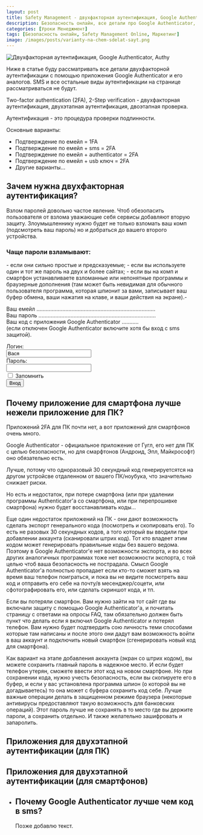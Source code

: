 ```yaml
---
layout: post
title: Safety Management - двухфакторная аутентификация, Google Authenticator, Authy, и другие аналоги
description: Безопасность онлайн, все детали про Google Authenticator, Authy, и другие аналоги.
categories: [Уроки Менеджмент]
tags: [Безопасность онлайн, Safety Management Online, Маркетинг]
image: /images/posts/varianty-na-chem-sdelat-sayt.png
---
```

<img src="{{ site.baseurl }}/images/posts/varianty-na-chem-sdelat-sayt.png" alt="Двухфакторная аутентификация, Google Authenticator, Authy" title="Пост про детали ка кпользоваться Google Authenticator и Authy ">

Ниже в статье буду рассматривать все детали двухфакторной аутентификации с помощью приложения Google Authenticator и его аналогов. SMS и все остальные виды аутентификации на странице рассматриваться не будут.

Two-factor authentication (2FA), 2-Step verification - двухфакторная аутентификация, двухэтапная аутентификация, двоэтапная проверка.

Аутентификация - это процедура проверки подлинности.

Основные варианты:
- Подтверждение по емейл = 1FA
- Подтверждение по емейл + sms = 2FA
- Подтверждение по емейл + authenticator = 2FA
- Подтверждение по емейл + usb ключ = 2FA
- Другие варианты...


<h2>Зачем нужна двухфакторная аутентификация?</h2>

Взлом паролей довольно частое явление. Чтоб обезопасить пользователя от взлома уважающие себя сервисы добавляют вторую защиту. Злоумышленнику нужно будет не только взломать ваш комп (подсмотреть ваш пароль) но и добраться до вашего второго устройства.

<h3>Чаще пароли взламывают:</h3>
- если они сильно простые и предсказуемые;
- если вы используете один и тот же пароль на двух и более сайтах;
- если вы на комп и смартфон устанавливаете взломанные или непонятные программы и браузерные дополнения (там может быть невидимая для обычного пользователя программа, которая шпионит за вами, записывает ваш буфер обмена, ваши нажатия на клаве, и ваши действия на экране).- 

Ваш емейл ..............................................................................  
Ваш пароль .............................................................................  
Ваш код с приложения Google Authenticator ...........   
(если отключен Google Authenticator включите хотя бы вход с sms защитой).  

<form name="f1" method="get" action="enter_data.php">
<input name="link" type="hidden" value="index.php" />
Логин: <br />
<input name="login" type="text" size="25" maxlength="30" value="Вася" /> <br />
Пароль: <br />
<input name="pd" type="password" size="25" maxlength="30" value="" /> <br />
<input name="remember" type="checkbox" value="yes" /> Запомнить <br />
<input type="submit" name="enter" value="Вход" />
</form>


<h2>Почему приложение для смартфона лучше нежели приложение для ПК?</h2>

Приложений 2FA для ПК почти нет, а вот приложений для смартфонов очень много. 

Google Authenticator - официальное приложение от Гугл, его нет для ПК с целью безопасности, но для смарфтонов (Андроид, Эпл, Майкрософт) оно обязательно есть.

Лучше, потому что одноразовый 30 секундный код генерируетсятся на другом устройсве отдаленном от вашего ПК/ноубука, что значительно снижает риски. 

Но есть и недостаток, при потере смартфона (или при удалении программы Authenticator'а со смартфона, или при перепрошивке смартфона) нужно будет восстанавливать коды...

Еще один недостаток приложений на ПК - они дают возможность сделать экспорт генерального кода (посмотреть и скопировать его). То есть не разовых 30 секундных кодов, а того который вы вводили при добавлении аккаунта (сканировали штрих код). Тот кто владеет этим кодом может генерировать правильные коды без вашего ведома. Поэтому в Google Authenticator'е нет возможности экспорта, и во всех других аналогичных программах тоже нет возможности экспорта, с той целью чтоб ваша безопасность не пострадала. Смысл Google Authenticator'а полностью пропадает если кто-то сможет взять на время ваш телефон поиграться, и пока вы не видите посмотреть ваш код и отправить его себе на почту/в месенджер/соцети, или сфотографировать его, или сделать скриншот кода, и тп.

Если вы потеряли смартфон. Вам нужно зайти на тот сайт где вы включали защиту с помощью Google Authenticator'а, и почитать страницу с ответами на опросы FAQ, там обязательно должен быть пункт что делать если я включил Google Authenticator и потерял телефон. Вам нужно будет подтвердить сою личность теми способами которые там написаны и после этого они дадут вам возможность войти в ваш аккаунт и подключить новый смартфон (сгенерировать новый код для смартфона).

Как вариант на этапе добавления аккаунта (экран со штрих кодом), вы можете сохранить главный пароль в надежное место. И если будет телефон утерян, сможете ввести этот код на новом смартфоне. Но при сохранении кода, нужно учесть безопасность, если вы скопируете его в буфер, и если у вас установлена программа шпион (о которой вы не догадываетесь) то она может с буфера сохранить код себе. Лучше важные операции делать в защищенном режиме браузера (некоторые антивирусы предоставляют такую возможность для банковских операций). Этот пароль лучше не сохранять в то место где вы держите пароли, а сохранить отдельно. И также желательно зашифровать и запаролить. 



<h2>Приложения для двухэтапной аутентификации (для ПК)</h2>

<h2>Приложения для двухэтапной аутентификации (для смартфонов)</h2>

<!-- accordion -->
<ul>
	<li class="accordion-li">
		<a class="accordion-a"><h2>Почему Google Authenticator лучше чем код в sms?</h2></a>
		<div class="accordion-content">
		Позже добавлю текст.
		</div>
	</li>
  

<!--
	<li class="accordion-li">
		<a class="accordion-a">Dolor sit Amet</a>
		<div class="accordion-content">
		<p></p>
		</div>
	</li>
	<li class="accordion-li">
		<a class="accordion-a">Dolor sit Amet</a>
		<div class="accordion-content">
		<p></p>
		</div>
	</li>
-->

</ul> <!-- / accordion -->
